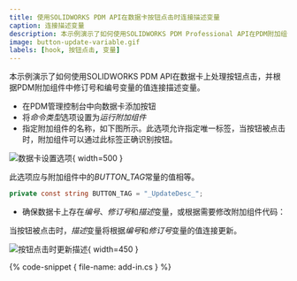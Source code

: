 ```yaml
---
title: 使用SOLIDWORKS PDM API在数据卡按钮点击时连接描述变量
caption: 连接描述变量
description: 本示例演示了如何使用SOLIDWORKS PDM Professional API在PDM附加组件中处理数据卡上的按钮点击，并根据修订号和编号变量的值连接描述变量。
image: button-update-variable.gif
labels: [hook, 按钮点击, 变量]
---
```

本示例演示了如何使用SOLIDWORKS PDM API在数据卡上处理按钮点击，并根据PDM附加组件中修订号和编号变量的值连接描述变量。

* 在PDM管理控制台中向数据卡添加按钮
* 将*命令类型*选项设置为*运行附加组件*
* 指定附加组件的名称，如下图所示。此选项允许指定唯一标签，当按钮被点击时，附加组件可以通过此标签正确识别按钮。

![数据卡设置选项](data-card-button.png){ width=500 }

此选项应与附加组件中的*BUTTON_TAG*常量的值相等。

~~~ cs
private const string BUTTON_TAG = "_UpdateDesc_";
~~~

* 确保数据卡上存在*编号*、*修订号*和*描述*变量，或根据需要修改附加组件代码：

当按钮被点击时，*描述*变量将根据*编号*和*修订号*变量的值连接更新。

![按钮点击时更新描述](button-update-variable.gif){ width=450 }

{% code-snippet { file-name: add-in.cs } %}